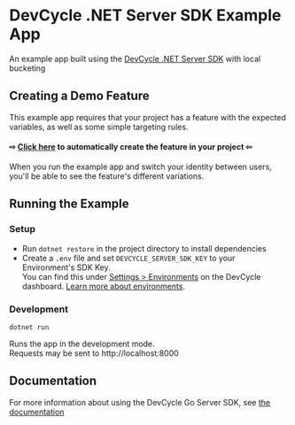 # DevCycle .NET Server SDK Example App

An example app built using the [DevCycle .NET Server SDK](https://docs.devcycle.com/sdk/server-side-sdks/dotnet/) with local bucketing

## Creating a Demo Feature
This example app requires that your project has a feature with the expected variables, as well as some simple targeting rules. 

#### ⇨ [Click here](https://app.devcycle.com/r/create?resource=feature&key=hello-togglebot) to automatically create the feature in your project ⇦

When you run the example app and switch your identity between users, you'll be able to see the feature's different variations.

## Running the Example
### Setup

* Run `dotnet restore` in the project directory to install dependencies
* Create a `.env` file and set `DEVCYCLE_SERVER_SDK_KEY` to your Environment's SDK Key.\
You can find this under [Settings > Environments](https://app.devcycle.com/r/environments) on the DevCycle dashboard.
[Learn more about environments](https://docs.devcycle.com/essentials/environments).

### Development

`dotnet run`

Runs the app in the development mode.\
Requests may be sent to http://localhost:8000

## Documentation
For more information about using the DevCycle Go Server SDK, see [the documentation](https://docs.devcycle.com/sdk/server-side-sdks/go/)

